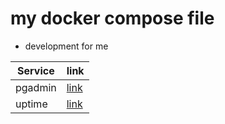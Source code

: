 # my docker compose file
- development for me

| Service | link                          |
| ------- | ----------------------------- |
| pgadmin | [link](http://localhost:8086) |
| uptime  | [link](http://localhost:3030) |
